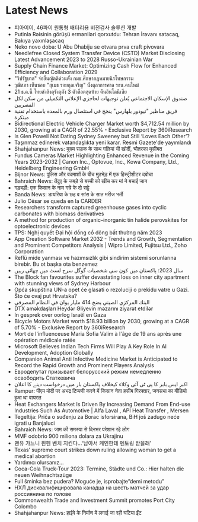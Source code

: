 # Latest News
-  피아이이, 46파이 원통형 배터리용 비전검사 솔루션 개발
-  Putinlə Rəisinin görüşü erməniləri qorxutdu: Tehran İrəvanı satacaq, Bakıya yaxınlaşacaq
-  Neko novo doba: U Abu Dhabiju se otvara prva craft pivovara
-  Needlefree Closed System Transfer Device (CSTD) Market Disclosing Latest Advancement 2023 to 2028 Russo-Ukrainian War
-  Supply Chain Finance Market: Optimizing Cash Flow for Enhanced Efficiency and Collaboration 2029
-  "วิปรัฐบาล" จ่อยื่นญัตติด่วนตั้ง กมธ.ศึกษากฎหมายนิรโทษกรรม
-  วุฒิสภา เห็นชอบ "สุเมธ รอยกุลเจริญ" นั่งตุลาการศาล รธน.คนใหม่
-  21 ธ.ค.นี้ ไทยส่งลิงอุรังอุตัง 3 ตัวล็อตสุดท้าย คืนอินโดนีเซีย
-  صندوق الإسكان الاجتماعي يُعلن توجيهات لحاجزي الإعلاني التكميلي من سكن لكل المصريين
-  فريق مناظير "تيودور بلهارس" ينجح في استئصال ورم بالمعدة باستخدام تقنية مبتكرة
-  Bidirectional Electric Vehicle Charger Market worth $4,712.54 million by 2030, growing at a CAGR of 22.55% - Exclusive Report by 360iResearch
-  Is Glen Powell Not Dating Sydney Sweeney but Still ‘Loves Each Other’?
-  Taşınmaz edinerek vatandaşlıkta yeni karar. Resmi Gazete'de yayımlandı
-  Shahjahanpur News: मुख्य सड़क के साथ गलियां भी खोदीं, चौतरफा मुसीबत
-  Fundus Cameras Market Highlighting Enhanced Revenue in the Coming Years 2023-2032 | Canon Inc., Optovue, Inc., Kowa Company, Ltd., Heidelberg Engineering GmbH
-  Bijnor News: पुलिस और बदमाशों के बीच मुठभेड़ में एक हिस्ट्रीशीटर दबोचा
-  Bahraich News: तेंदुए के जबड़े से बच्ची को खींच कर मां ने बचाई जान
-  गड़बड़ी: एक किसान के नाम गन्ने के दो सट्टे
-  Banda News: डायरिया के छह व सांस के सात मरीज भर्ती
-  Julio César se queda en la CARDER
-  Researchers transform captured greenhouse gases into cyclic carbonates with biomass derivatives
-  A method for production of organic–inorganic tin halide perovskites for optoelectronic devices
-  TPS: Nghị quyết Đại hội đồng cổ đông bất thường năm 2023
-  App Creation Software Market 2032 - Trends and Growth, Segmentation and Prominent Competitors Analysis | Wipro Limited, Fujitsu Ltd., Zoho Corporation
-  Reflü mide yanması ve hazımsızlık gibi sindirim sistemi sorunlarına birebir. Bu ot başka ota benzemez
-  سال 2023: پاکستان میں کون سی شخصیات گوگل سرچ لسٹ میں چھائی رہیں
-  The Block fan favourites suffer devastating loss on inner city apartment with stunning views of Sydney Harbour
-  Opća skupština UN-a opet će glasati o rezoluciji o prekidu vatre u Gazi. Što će ovaj put Hrvatska?
-  البنك المركزي الصيني يضخ 414 مليار يوان في النظام المصرفي
-  DTX əməkdaşları Heydər Əliyevin məzarını ziyarət etdilər
-  In gesprek over oorlog Israël en Gaza
-  Bicycle Motors Market worth $18.93 billion by 2030, growing at a CAGR of 5.70% - Exclusive Report by 360iResearch
-  Mort de l'influenceuse Maria Sofia Valim à l'âge de 19 ans après une opération médicale ratée
-  Microsoft Believes Indian Tech Firms Will Play A Key Role In AI Development, Adoption Globally
-  Companion Animal Anti Infective Medicine Market is Anticipated to Record the Rapid Growth and Prominent Players Analysis
-  Евродепутат призывает белорусский режим немедленно освободить Статкевича
-  اکبر ایس بابر کا پی ٹی آئی وکلاء کیخلاف پاکستان بار میں درخواست دینے کا اعلان
-  Rampur: पीएम मोदी पर अभद्र टिप्पणी करने में किसान नेता हसीब गिरफ्तार, जनसभा का वीडियो हुआ था वायरल
-  Heat Exchangers Market Is Driven By Increasing Demand From End-use Industries Such As Automotive | Alfa Laval , API Heat Transfer , Mersen
-  Tegeltija: Priča o suđenju za Borac isforsirana, BiH još zadugo neće igrati u Banjaluci
-  Bahraich News: जाम की समस्या से दिनभर परेशान रहे लोग
-  MMF odobrio 900 miliona dolara za Ukrajinu
-  맨유 가느니 뮌헨 벤치 지킨다…‘남아서 케인한테 멘토링 받을래’
-  Texas’ supreme court strikes down ruling allowing woman to get a medical abortion
-  Yardımcı olursanız...
-  Coca-Cola Truck-Tour 2023: Termine, Städte und Co.: Hier halten die neuen Weihnachtszüge
-  Full šminka bez pudera? Moguće je, isprobajte”demi metodu”
-  НХЛ дисквалифицировала канадца на шесть матчей за удар россиянина по голове
-  Commonwealth Trade and Investment Summit promotes Port City Colombo
-  Shahjahanpur News: हाईवे के निर्माण में लगाई जा रही घटिया ईंट

